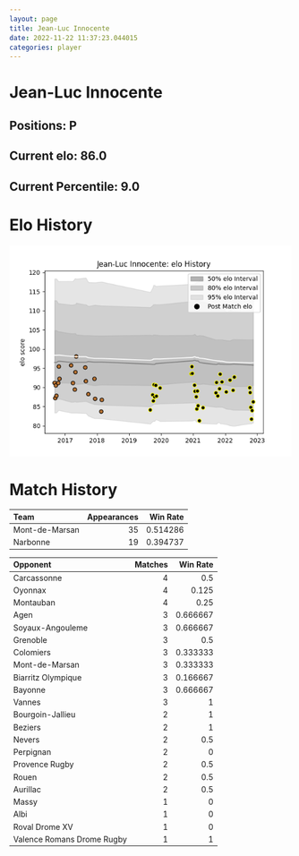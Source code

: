 ```yaml
---  
layout: page  
title: Jean-Luc Innocente  
date: 2022-11-22 11:37:23.044015  
categories: player  
---
```

# Jean-Luc Innocente

## Positions: P

## Current elo: 86.0

## Current Percentile: 9.0

# Elo History


![elo history](history_Jean-LucInnocente.png)
# Match History


| Team           |   Appearances |   Win Rate |
|:---------------|--------------:|-----------:|
| Mont-de-Marsan |            35 |   0.514286 |
| Narbonne       |            19 |   0.394737 |

| Opponent                   |   Matches |   Win Rate |
|:---------------------------|----------:|-----------:|
| Carcassonne                |         4 |   0.5      |
| Oyonnax                    |         4 |   0.125    |
| Montauban                  |         4 |   0.25     |
| Agen                       |         3 |   0.666667 |
| Soyaux-Angouleme           |         3 |   0.666667 |
| Grenoble                   |         3 |   0.5      |
| Colomiers                  |         3 |   0.333333 |
| Mont-de-Marsan             |         3 |   0.333333 |
| Biarritz Olympique         |         3 |   0.166667 |
| Bayonne                    |         3 |   0.666667 |
| Vannes                     |         3 |   1        |
| Bourgoin-Jallieu           |         2 |   1        |
| Beziers                    |         2 |   1        |
| Nevers                     |         2 |   0.5      |
| Perpignan                  |         2 |   0        |
| Provence Rugby             |         2 |   0.5      |
| Rouen                      |         2 |   0.5      |
| Aurillac                   |         2 |   0.5      |
| Massy                      |         1 |   0        |
| Albi                       |         1 |   0        |
| Roval Drome XV             |         1 |   0        |
| Valence Romans Drome Rugby |         1 |   1        |